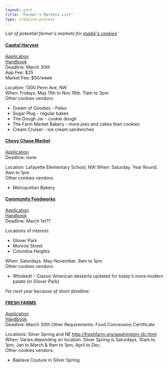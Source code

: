 ```yaml
---
layout: post
title: "Farmer's Markets List"
type: creative-process
---
```


<!-- #### []()
[Application]()  
[Handbook]()  
Deadline: March 30th

Location:   
When:   
Other cookies vendors:   -->
_List of potential farmer's markets for [madjé's cookies](madjescookies.com)'_

#### [Capital Harvest](http://www.capitalharvestdc.com/)
[Application](https://static1.squarespace.com/static/553a6db2e4b06a81362e5028/t/5abbd8632b6a28c8f41e1d70/1522260067846/CHoP+Application+2018.pdf)  
[Handbook](https://static1.squarespace.com/static/553a6db2e4b06a81362e5028/t/5abbdf202b6a28c8f41fb4e1/1522261792677/2018+CHoP+Vendor+Handbook.pdf)  
Deadline: March 30th  
App Fee: $25  
Market Fee: $50/week

Location: 1300 Penn Ave, NW  
When: Fridays. May 11th to Nov 16th. 11am to 3pm  
Other cookies vendors:  
- Dream of Goodies - Paleo
- Sugar Plug - regular bakes
- The Dough Jar - cookie dough
- The Farm Market Bakery - more pies and cakes than cookies
- Cream Cruiser - ice cream sandwiches

#### [Chevy Chase Market](http://chevychasefarmersmarket.org/)
[Application](http://chevychasefarmersmarket.org/vendor-info/)  
Deadline: none  

Location: Lafayette Elementary School, NW
When: Saturday. Year Round. 9am to 1pm  
Other cookies vendors:  
- Metropolitan Bakery

#### [Community Foodworks](http://www.community-foodworks.org/)
[Application](http://www.community-foodworks.org/join/)  
[Handbook]()  
Deadline: March 1st??

Locations of interest:
  - Glover Park
  - Monroe Street
  - Columbia Heights

When: Saturdays. May-November. 9am to 1pm  
Other cookies vendors:   
- Whisked! - Classic American desserts updated for today's more modern palate (in Glover Park)

_For next year because of short deadline._
#### [FRESH FARMS](http://freshfarm.org/)
[Application]()  
[Handbook](http://freshfarm.org/uploads/3/5/9/8/35989215/rules_and_regs_2019_draft_final.pdf)  
Deadline: March 30th
Other Requirements: Food Concession Certificate

Locations: Silver Spring and NE http://freshfarm.org/washington-dc.html  
When: Varies depending on location. Silver Spring is Saturdays, 10am to 1pm, Jan to March & 9am to 1pm, April to Dec.  
Other cookies vendors:
- Baklava Couture in Silver Spring
